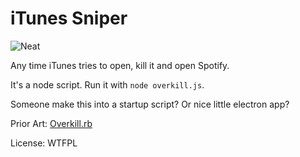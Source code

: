# iTunes Sniper

![Neat](./neat.gif)

Any time iTunes tries to open, kill it and open Spotify.

It's a node script. Run it with `node overkill.js`.

Someone make this into a startup script? Or nice little electron app?

Prior Art: [Overkill.rb](https://github.com/KrauseFx/overkill/blob/master/overkill.rb)

License: WTFPL
